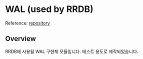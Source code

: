 # WAL (used by RRDB)
Reference: [repository](https://github.com/myyrakle/rrdb)

## Overview
RRDB에 사용될 WAL 구현체 모듈입니다. 테스트 용도로 제작되었습니다.
